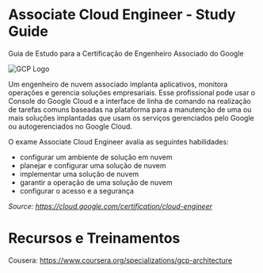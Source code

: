 # Associate Cloud Engineer - Study Guide
Guia de Estudo para a Certificação de Engenheiro Associado do Google

![GCP Logo](https://cloud.google.com/_static/c3460225a3/images/cloud/gcp-logo.svg)

Um engenheiro de nuvem associado implanta aplicativos, monitora operações e gerencia soluções empresariais. Esse profissional pode usar o Console do Google Cloud e a interface de linha de comando na realização de tarefas comuns baseadas na plataforma para a manutenção de uma ou mais soluções implantadas que usam os serviços gerenciados pelo Google ou autogerenciados no Google Cloud.

O exame Associate Cloud Engineer avalia as seguintes habilidades:

* configurar um ambiente de solução em nuvem
* planejar e configurar uma solução de nuvem
* implementar uma solução de nuvem
* garantir a operação de uma solução de nuvem
* configurar o acesso e a segurança

_Source: https://cloud.google.com/certification/cloud-engineer_

# Recursos e Treinamentos

Cousera: https://www.coursera.org/specializations/gcp-architecture
